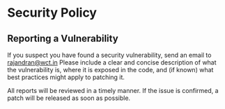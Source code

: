 # Security Policy


## Reporting a Vulnerability

If you suspect you have found a security vulnerability, send an email to rajandran@wct.in Please include a clear and concise description of what the vulnerability is, where it is exposed in the code, and (if known) what best practices might apply to patching it.

All reports will be reviewed in a timely manner. If the issue is confirmed, a patch will be released as soon as possible.
